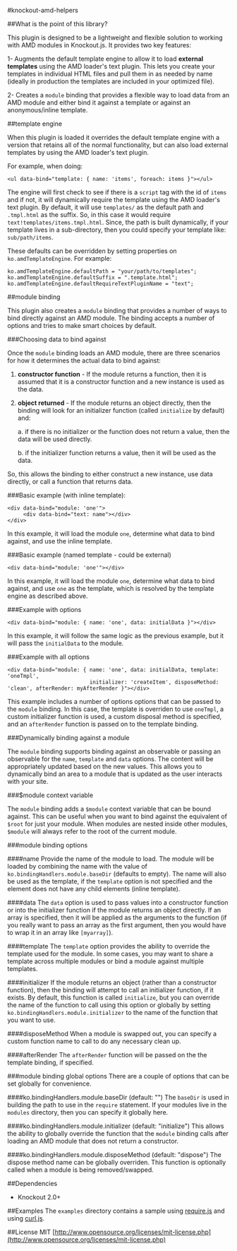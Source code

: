 #knockout-amd-helpers

##What is the point of this library?

This plugin is designed to be a lightweight and flexible solution to working with AMD modules in Knockout.js. It provides two key features:

1- Augments the default template engine to allow it to load **external templates** using the AMD loader's text plugin. This lets you create your templates in individual HTML files and pull them in as needed by name (ideally in production the templates are included in your optimized file).

2- Creates a `module` binding that provides a flexible way to load data from an AMD module and either bind it against a template or against an anonymous/inline template.

##template engine

When this plugin is loaded it overrides the default template engine with a version that retains all of the normal functionality, but can also load external templates by using the AMD loader's text plugin.

For example, when doing:

    <ul data-bind="template: { name: 'items', foreach: items }"></ul>

The engine will first check to see if there is a `script` tag with the id of `items` and if not, it will dynamically require the template using the AMD loader's text plugin. By default, it will use `templates/` as the default path and `.tmpl.html` as the suffix.  So, in this case it would require `text!templates/items.tmpl.html`. Since, the path is built dynamically, if your template lives in a sub-directory, then you could specify your template like: `sub/path/items`.

These defaults can be overridden by setting properties on `ko.amdTemplateEngine`. For example:

    ko.amdTemplateEngine.defaultPath = "your/path/to/templates";
    ko.amdTemplateEngine.defaultSuffix = ".template.html";
    ko.amdTemplateEngine.defaultRequireTextPluginName = "text";
    
##module binding

This plugin also creates a `module` binding that provides a number of ways to bind directly against an AMD module. The binding accepts a number of options and tries to make smart choices by default.

###Choosing data to bind against

Once the `module` binding loads an AMD module, there are three scenarios for how it determines the actual data to bind against:

1. **constructor function** - If the module returns a function, then it is assumed that it is a constructor function and a new instance is used as the data.

2. **object returned** - If the module returns an object directly, then the binding will look for an initializer function (called `initialize` by default) and:

    a. if there is no initializer or the function does not return a value, then the data will be used directly.
  
    b. if the initializer function returns a value, then it will be used as the data.
  
So, this allows the binding to either construct a new instance, use data directly, or call a function that returns data.

###Basic example (with inline template):

    <div data-bind="module: 'one'">
         <div data-bind="text: name"></div>
    </div>
    
In this example, it will load the module `one`, determine what data to bind against, and use the inline template.

###Basic example (named template - could be external)

    <div data-bind="module: 'one'"></div>

In this example, it will load the module `one`, determine what data to bind against, and use `one` as the template, which is resolved by the template engine as described above. 

###Example with options

    <div data-bind="module: { name: 'one', data: initialData }"></div>

In this example, it will follow the same logic as the previous example, but it will pass the `initialData` to the module.
    
###Example with all options   
    
    <div data-bind="module: { name: 'one', data: initialData, template: 'oneTmpl',
                              initializer: 'createItem', disposeMethod: 'clean', afterRender: myAfterRender }"></div>
    
This example includes a number of options options that can be passed to the `module` binding. In this case, the template is overriden to use `oneTmpl`, a custom initializer function is used, a custom disposal method is specified, and an `afterRender` function is passed on to the template binding.

###Dynamically binding against a module

The `module` binding supports binding against an observable or passing an observable for the `name`, `template` and `data` options. The content will be appropriately updated based on the new values. This allows you to dynamically bind an area to a module that is updated as the user interacts with your site.

###$module context variable

The `module` binding adds a `$module` context variable that can be bound against. This can be useful when you want to bind against the equivalent of `$root` for just your module. When modules are nested inside other modules, `$module` will always refer to the root of the current module.

###module binding options

####name
Provide the name of the module to load. The module will be loaded by combining the name with the value of `ko.bindingHandlers.module.baseDir` (defaults to empty). The name will also be used as the template, if the `template` option is not specified and the element does not have any child elements (inline template).

####data
The `data` option is used to pass values into a constructor function or into the initializer function if the module returns an object directly. If an array is specified, then it will be applied as the arguments to the function (if you really want to pass an array as the first argument, then you would have to wrap it in an array like `[myarray]`).

####template
The `template` option provides the ability to override the template used for the module. In some cases, you may want to share a template across multiple modules or bind a module against multiple templates.

####initializer
If the module returns an object (rather than a constructor function), then the binding will attempt to call an initializer function, if it exists. By default, this function is called `initialize`, but you can override the name of the function to call using this option or globally by setting `ko.bindingHandlers.module.initializer` to the name of the function that you want to use.

####disposeMethod
When a module is swapped out, you can specify a custom function name to call to do any necessary clean up.

####afterRender
The `afterRender` function will be passed on the the template binding, if specified.

###module binding global options
There are a couple of options that can be set globally for convenience.

####ko.bindingHandlers.module.baseDir (default: "")
The `baseDir` is used in building the path to use in the `require` statement. If your modules live in the `modules` directory, then you can specify it globally here.

####ko.bindingHandlers.module.initializer (default: "initialize")
This allows the ability to globally override the function that the `module` binding calls after loading an AMD module that does not return a constructor.

####ko.bindingHandlers.module.disposeMethod (default: "dispose")
The dispose method name can be globally overriden. This function is optionally called when a module is being removed/swapped.

##Dependencies

* Knockout 2.0+

##Examples
The `examples` directory contains a sample using [require.js](http://requirejs.org/) and using [curl.js](https://github.com/cujojs/curl).

##License
MIT [http://www.opensource.org/licenses/mit-license.php](http://www.opensource.org/licenses/mit-license.php)

     

 
